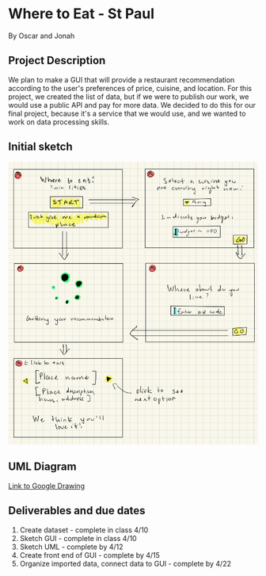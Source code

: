 # Where to Eat - St Paul
By Oscar and Jonah

## Project Description
We plan to make a GUI that will provide a restaurant recommendation according to the user's preferences of price, cuisine, and location. For this project, we created the list of data, but if we were to publish our work, we would use a public API and pay for more data. We decided to do this for our final project, because it's a service that we would use, and we wanted to work on data processing skills.

## Initial sketch
![Class diagram](./initialSketch.jpeg)

## UML Diagram
[Link to Google Drawing](https://docs.google.com/drawings/d/1m5bezcUkSXPUZrRYbPft9IrcASEWChUN1nWaEckvGho/edit?usp=sharing)

## Deliverables and due dates
1. Create dataset - complete in class 4/10
2. Sketch GUI - complete in class 4/10
3. Sketch UML - complete by 4/12
4. Create front end of GUI - complete by 4/15
5. Organize imported data, connect data to GUI - complete by 4/22